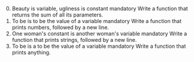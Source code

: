 0. Beauty is variable, ugliness is constant mandatory
Write a function that returns the sum of all its parameters.
1. To be is to be the value of a variable mandatory
Write a function that prints numbers, followed by a new line.
2. One woman's constant is another woman's variable mandatory
Write a function that prints strings, followed by a new line.
3. To be is a to be the value of a variable mandatory
Write a function that prints anything.
